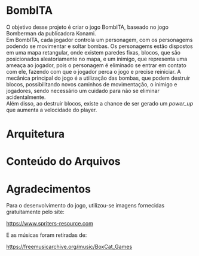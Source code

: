 # BombITA

O objetivo desse projeto é criar o jogo BombITA, baseado no jogo Bomberman da publicadora Konami.  
Em BombITA, cada jogador controla um personagem, com os personagems podendo se movimentar e soltar bombas. Os personagems estão dispostos em uma mapa retangular, onde 
existem paredes fixas, blocos, que são posicionados aleatoriamente no mapa, e um inimigo, que representa uma ameaça ao jogador, pois o personagem é eliminado
se entrar em contato com ele, fazendo com que o jogador perca o jogo e precise reiniciar.
A mecânica principal do jogo é a utilização das bombas, que podem destruir blocos, possibilitando novos caminhos de movimentação, o inimigo e jogadores, sendo necessário 
um cuidado para não se eliminar acidentalmente.  
Além disso, ao destruir blocos, existe a chance de ser gerado um _power_up_ que aumenta a velocidade do player.

# Arquitetura


# Conteúdo do Arquivos  


# Agradecimentos

Para o desenvolvimento do jogo, utilizou-se imagens fornecidas gratuitamente pelo site:  

https://www.spriters-resource.com  

E as músicas foram retiradas de:  

https://freemusicarchive.org/music/BoxCat_Games  
